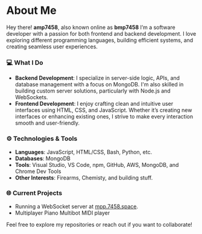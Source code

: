 # About Me

Hey there! **amp7458**, also known online as **bmp7458** I’m a software developer with a passion for both frontend and backend development. I love exploring different programming languages, building efficient systems, and creating seamless user experiences.

### 💻 **What I Do**
- **Backend Development**: I specialize in server-side logic, APIs, and database management with a focus on MongoDB. I'm also skilled in building custom server solutions, particularly with Node.js and WebSockets.
- **Frontend Development**: I enjoy crafting clean and intuitive user interfaces using HTML, CSS, and JavaScript. Whether it’s creating new interfaces or enhancing existing ones, I strive to make every interaction smooth and user-friendly.
  
### ⚙️ **Technologies & Tools**
- **Languages**: JavaScript, HTML/CSS, Bash, Python, etc.
- **Databases**: MongoDB
- **Tools**: Visual Studio, VS Code, npm, GitHub, AWS, MongoDB, and Chrome Dev Tools 
- **Other Interests**: Firearms, Chemisty, and building stuff.
### 🌐 **Current Projects**
- Running a WebSocket server at [mpp.7458.space](http://mpp.7458.space).
- Multiplayer Piano Multibot MIDI player

Feel free to explore my repositories or reach out if you want to collaborate!
